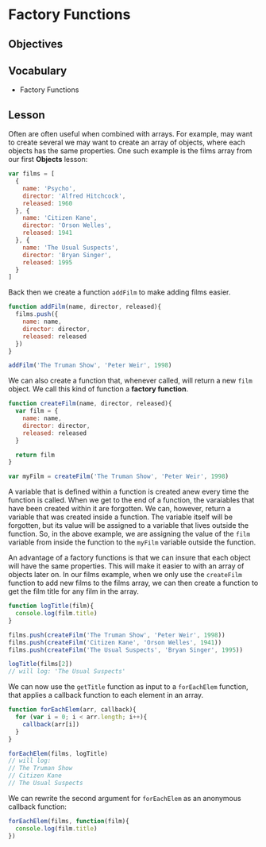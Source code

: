 # Factory Functions

## Objectives

## Vocabulary

* Factory Functions

## Lesson

Often are often useful when combined with arrays. For example,  may want to create several we may want to create an array of objects, where each objects has the same properties. One such example is the films array from our first **Objects** lesson:

```js
var films = [
  {
    name: 'Psycho',
    director: 'Alfred Hitchcock',
    released: 1960
  }, {
    name: 'Citizen Kane',
    director: 'Orson Welles',
    released: 1941
  }, {
    name: 'The Usual Suspects',
    director: 'Bryan Singer',
    released: 1995
  }
]
```

Back then we create a function `addFilm` to make adding films easier.

```js
function addFilm(name, director, released){
  films.push({
    name: name,
    director: director,
    released: released
  })
}

addFilm('The Truman Show', 'Peter Weir', 1998)
```

We can also create a function that, whenever called, will return a new `film` object. We call this kind of function a **factory function**.

```js
function createFilm(name, director, released){
  var film = {
    name: name,
    director: director,
    released: released
  }

  return film
}

var myFilm = createFilm('The Truman Show', 'Peter Weir', 1998)
```

A variable that is defined within a function is created anew every time the function is called. When we get to the end of a function, the varaiables that have been created within it are forgotten. We can, however, return a variable that was created inside a function. The variable itself will be forgotten, but its value will be assigned to a variable that lives outside the function. So, in the above example, we are assigning the value of the `film` variable from inside the function to the `myFilm` variable outside the function.

An advantage of a factory functions is that we can insure that each object will have the same properties. This will make it easier to with an array of objects later on. In our films example, when we only use the `createFilm` function to add new films to the films array, we can then create a function to get the film title for any film in the array.

```js
function logTitle(film){
  console.log(film.title)
}

films.push(createFilm('The Truman Show', 'Peter Weir', 1998))
films.push(createFilm('Citizen Kane', 'Orson Welles', 1941))
films.push(createFilm('The Usual Suspects', 'Bryan Singer', 1995))

logTitle(films[2])
// will log: 'The Usual Suspects'
```

We can now use the `getTitle` function as input to a `forEachElem` function, that applies a callback function to each element in an array.

```js
function forEachElem(arr, callback){
  for (var i = 0; i < arr.length; i++){
    callback(arr[i])
  }
}

forEachElem(films, logTitle)
// will log:
// The Truman Show
// Citizen Kane
// The Usual Suspects
```

We can rewrite the second argument for `forEachElem` as an anonymous callback function:

```js
forEachElem(films, function(film){
  console.log(film.title)
})
```